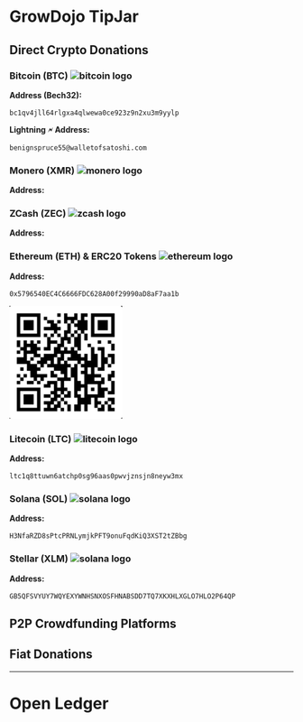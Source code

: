 # GrowDojo TipJar
<!-- document version 0.1.0 todo: how funds are used, why they are needed, link to open ledger, QR codes for every address -->
## Direct Crypto Donations
### Bitcoin (BTC) <img src="https://github.com/spothq/cryptocurrency-icons/blob/master/32/color/btc.png" width="20" height="20" alt="bitcoin logo" />
**Address (Bech32):**
```
bc1qv4jll64rlgxa4qlwewa0ce923z9n2xu3m9yylp
```
**Lightning 🗲 Address:**
```
benignspruce55@walletofsatoshi.com
```
### Monero (XMR) <img src="https://github.com/spothq/cryptocurrency-icons/blob/master/32/color/xmr.png" width="20" height="20" alt="monero logo" />
**Address:**

### ZCash (ZEC) <img src="https://github.com/spothq/cryptocurrency-icons/blob/master/32/color/zec.png" width="20" height="20" alt="zcash logo" />
**Address:**

### Ethereum (ETH) & ERC20 Tokens <img src="https://github.com/spothq/cryptocurrency-icons/blob/master/32/color/eth.png" width="20" height="20" alt="ethereum logo" />
**Address:**
```
0x5796540EC4C6666FDC628A00f29990aD8aF7aa1b
```
<img src="https://github.com/RhizoSphere/GrowDojo/blob/seed01-1/img/QR_ETH_Collective_Public.jpg" width="200" height="200" alt="erc20 qr code" />

### Litecoin (LTC) <img src="https://github.com/spothq/cryptocurrency-icons/blob/master/32/color/ltc.png" width="20" height="20" alt="litecoin logo" />
**Address:**
```
ltc1q8ttuwn6atchp0sg96aas0pwvjznsjn8neyw3mx
```
### Solana (SOL) <img src="https://github.com/spothq/cryptocurrency-icons/blob/master/32/color/sol.png" width="20" height="20" alt="solana logo" />
**Address:**
```
H3NfaRZD8sPtcPRNLymjkPFT9onuFqdKiQ3XST2tZBbg
```
### Stellar (XLM) <img src="https://github.com/spothq/cryptocurrency-icons/blob/master/32/color/xlm.png" width="20" height="20" alt="solana logo" />
**Address:**
```
GB5QFSVYUY7WQYEXYWNHSNXOSFHNABSDD7TQ7XKXHLXGLO7HLO2P64QP
```
## P2P Crowdfunding Platforms

## Fiat Donations


---

# Open Ledger
